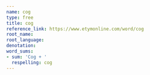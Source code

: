 ```yaml
---
name: cog
type: free
title: cog
reference_link: https://www.etymonline.com/word/cog
root_name: 
root_language: 
denotation: 
word_sums:
- sum: 'Cog + '
  respelling: cog
---
```

